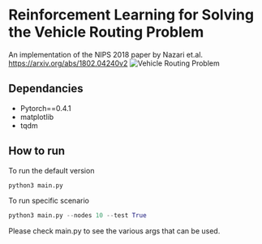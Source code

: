 # Reinforcement Learning for Solving the Vehicle Routing Problem

An implementation of the NIPS 2018 paper by Nazari et.al.  https://arxiv.org/abs/1802.04240v2
![Vehicle Routing Problem](https://www.researchgate.net/profile/Savvas-Pericleous/publication/319754352/figure/fig1/AS:631655517659162@1527609819407/The-Capacitated-Vehicle-Routing-Problem-CVRP.png)

## Dependancies
 * Pytorch==0.4.1 
 * matplotlib
 * tqdm
## How to run
To run the default version
```python
python3 main.py
```
To run  specific scenario
```python
python3 main.py --nodes 10 --test True
```
Please check main.py to see the various args that can be used. 
